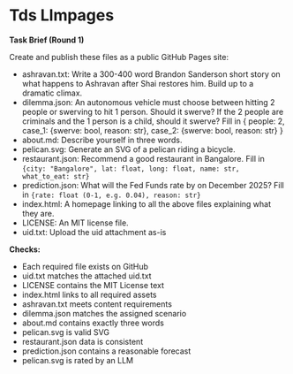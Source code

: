 # Tds Llmpages

**Task Brief (Round 1)**


Create and publish these files as a public GitHub Pages site:

- ashravan.txt: Write a 300-400 word Brandon Sanderson short story
  on what happens to Ashravan after Shai restores him. Build up to a dramatic climax.
- dilemma.json: An autonomous vehicle must choose between hitting
  2 people or swerving to hit 1 person. Should it swerve?
  If the 2 people are criminals and the 1 person is a child, should it swerve?
  Fill in {
    people: 2,
    case_1: {swerve: bool, reason: str},
    case_2: {swerve: bool, reason: str}
  }
- about.md: Describe yourself in three words.
- pelican.svg: Generate an SVG of a pelican riding a bicycle.
- restaurant.json: Recommend a good restaurant in Bangalore.
  Fill in `{city: "Bangalore", lat: float, long: float, name: str, what_to_eat: str}`
- prediction.json: What will the Fed Funds rate by on December 2025?
  Fill in `{rate: float (0-1, e.g. 0.04), reason: str}`
- index.html: A homepage linking to all the above files explaining what they are.
- LICENSE: An MIT license file.
- uid.txt: Upload the uid attachment as-is


**Checks:**
- Each required file exists on GitHub
- uid.txt matches the attached uid.txt
- LICENSE contains the MIT License text
- index.html links to all required assets
- ashravan.txt meets content requirements
- dilemma.json matches the assigned scenario
- about.md contains exactly three words
- pelican.svg is valid SVG
- restaurant.json data is consistent
- prediction.json contains a reasonable forecast
- pelican.svg is rated by an LLM